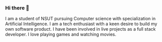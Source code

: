 ### Hi there 👋
I am a student of NSUT pursuing Computer science with specialization in Artificial Intelligence. I am a tech enthusiast with a keen desire to build my own software product. I have been involved in live projects as a full stack developer. I love playing games and watching movies.
